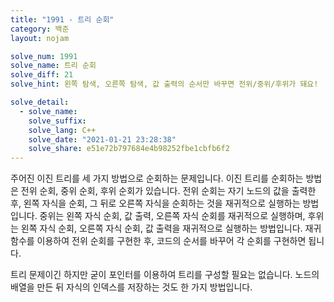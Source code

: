```yaml
---
title: "1991 - 트리 순회"
category: 백준
layout: nojam

solve_num: 1991
solve_name: 트리 순회
solve_diff: 21
solve_hint: 왼쪽 탐색, 오른쪽 탐색, 값 출력의 순서만 바꾸면 전위/중위/후위가 돼요!

solve_detail:
  - solve_name:
    solve_suffix:
    solve_lang: C++
    solve_date: "2021-01-21 23:28:38"
    solve_share: e51e72b797684e4b98252fbe1cbfb6f2
---
```


주어진 이진 트리를 세 가지 방법으로 순회하는 문제입니다. 이진 트리를 순회하는 방법은 전위 순회, 중위 순회, 후위 순회가 있습니다. 전위 순회는 자기 노드의 값을 출력한 후, 왼쪽 자식을 순회, 그 뒤로 오른쪽 자식을 순회하는 것을 재귀적으로 실행하는 방법입니다. 중위는 왼쪽 자식 순회, 값 출력, 오른쪽 자식 순회를 재귀적으로 실행하며, 후위는 왼쪽 자식 순회, 오른쪽 자식 순회, 값 출력을 재귀적으로 실행하는 방법입니다. 재귀 함수를 이용하여 전위 순회를 구현한 후, 코드의 순서를 바꾸어 각 순회를 구현하면 됩니다.

트리 문제이긴 하지만 굳이 포인터를 이용하여 트리를 구성할 필요는 없습니다. 노드의 배열을 만든 뒤 자식의 인덱스를 저장하는 것도 한 가지 방법입니다.
